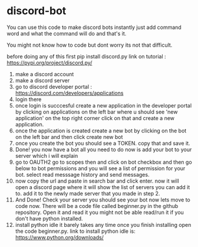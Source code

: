# discord-bot
 You can use this code to make discord bots instantly just add command word and what the command will do and that's it.

You might not know how to code but dont worry its not that difficult.

before doing any of this first pip install discord.py
link on tutorial :  https://pypi.org/project/discord.py/

1. make a discord account
2. make a discord server
3. go to discord developer portal : https://discord.com/developers/applications
4. login there 
5. once login is succcesful create a new application in the developer portal by clicking on applications on the left bar where u should see 'new application' on the top right corner click on that and create a new application.
6. once the application is created create a new bot by clicking on the bot on the left bar and then click create new bot
7. once you create the bot you should see a TOKEN. copy that and save it.
8. Done! you now have a bot all you need to do now is add your bot to your server which i will explain
9. go to OAUTH2 go to scopes then and click on bot checkbox and then go below to bot permissions and you will see a list of permission for your bot. select read messsage history and send messages.
10. now copy the url and paste in search bar and click enter. now it will open a discord page where it will show the list of servers you can add it to. add it to the newly made server that you made in step 2.
11. And Done! Check your server you should see your bot now lets move to code now. There will be a code file called beginner.py in the github repository. Open it and read it you might not be able read/run it if you don't have python installed.
12. install python idle it barely takes any time once you finish installing open the code beginner.py. link to install python idle is: https://www.python.org/downloads/

